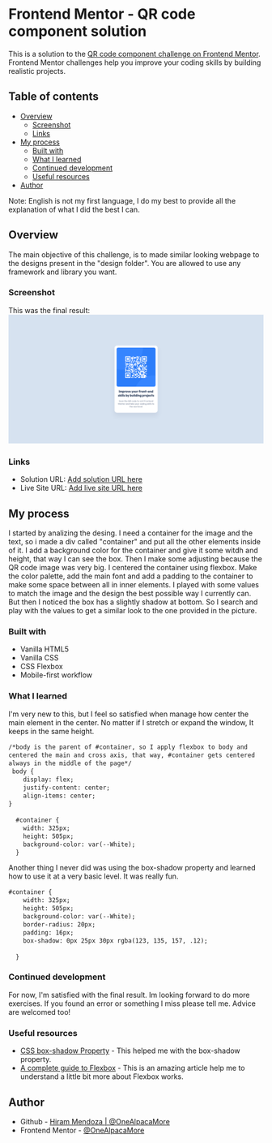 # Frontend Mentor - QR code component solution

This is a solution to the [QR code component challenge on Frontend Mentor](https://www.frontendmentor.io/challenges/qr-code-component-iux_sIO_H). Frontend Mentor challenges help you improve your coding skills by building realistic projects. 

## Table of contents

- [Overview](#overview)
  - [Screenshot](#screenshot)
  - [Links](#links)
- [My process](#my-process)
  - [Built with](#built-with)
  - [What I learned](#what-i-learned)
  - [Continued development](#continued-development)
  - [Useful resources](#useful-resources)
- [Author](#author)

Note: English is not my first language, I do my best to provide all the explanation of what I did the best I can.

## Overview
The main objective of this challenge, is to made similar looking webpage to the designs present in the "design folder". You are allowed to use any framework and library you want.    
### Screenshot
This was the final result:
![](./screenshot.jpg)

### Links

- Solution URL: [Add solution URL here](https://your-solution-url.com)
- Live Site URL: [Add live site URL here](https://your-live-site-url.com)

## My process

I started by analizing the desing. I need a container for the image and the text, so i made a div called "container" and put all the other elements inside of it. 
I add a background color for the container and give it some witdh and height, that way I can see the box.
Then I make  some adjusting because the QR code image was very big. 
I centered the container using flexbox. 
Make the color palette, add the main font and add a padding to the container to make some space between all in inner elements.
I played with some values to match the image and the design the best possible way I currently can.
But then I noticed the box has a slightly  shadow at bottom. So I search and play with the values to get a similar look to the one provided in the picture.  

### Built with

- Vanilla HTML5
- Vanilla CSS 
- CSS Flexbox
- Mobile-first workflow

### What I learned

I'm very new to this, but I feel so satisfied when manage how center the main element in the center. No matter if I stretch or expand the window, It keeps in the same height. 

```centering the container element
/*body is the parent of #container, so I apply flexbox to body and centered the main and cross axis, that way, #container gets centered always in the middle of the page*/
 body {
    display: flex;
    justify-content: center;
    align-items: center;  
}

  #container {
    width: 325px;
    height: 505px;
    background-color: var(--White);
  }
```

Another thing I never did was using the box-shadow property and learned how to use it at a very basic level. It was really fun.

```Adding some box-shadow
#container {
    width: 325px;
    height: 505px;
    background-color: var(--White);
    border-radius: 20px;
    padding: 16px;
    box-shadow: 0px 25px 30px rgba(123, 135, 157, .12);

  }
```

### Continued development

For now, I'm satisfied with the final result. Im looking forward to do more exercises. If you found an error or something I miss please tell me. Advice are welcomed too! 

### Useful resources

- [CSS box-shadow Property](https://www.w3schools.com/cssref/css3_pr_box-shadow.php) - This helped me with the box-shadow property. 
- [A complete guide to Flexbox](https://css-tricks.com/snippets/css/a-guide-to-flexbox/) - This is an amazing article help me to understand a little bit more about Flexbox works.


## Author

- Github - [Hiram Mendoza | @OneAlpacaMore](https://github.com/OneAlpacaMore)
- Frontend Mentor - [@OneAlpacaMore](https://www.frontendmentor.io/profile/OneAlpacaMore)
